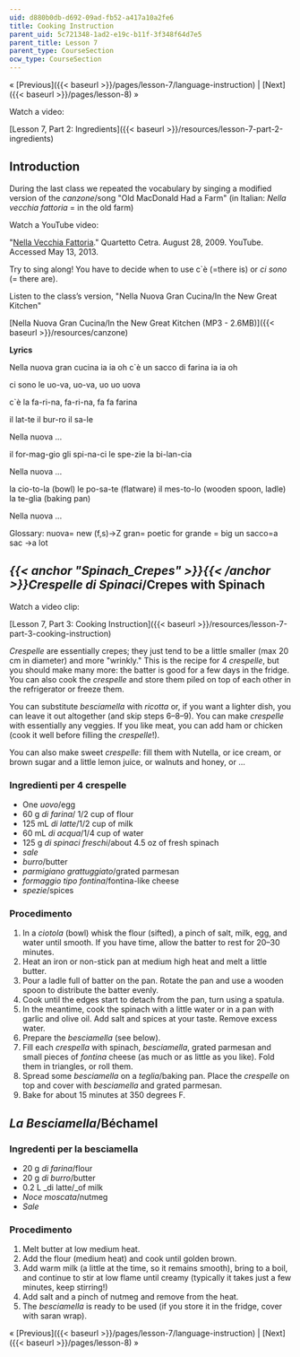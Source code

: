 ```yaml
---
uid: d880b0db-d692-09ad-fb52-a417a10a2fe6
title: Cooking Instruction
parent_uid: 5c721348-1ad2-e19c-b11f-3f348f64d7e5
parent_title: Lesson 7
parent_type: CourseSection
ocw_type: CourseSection
---
```


« [Previous]({{< baseurl >}}/pages/lesson-7/language-instruction) | [Next]({{< baseurl >}}/pages/lesson-8) »

Watch a video:

[Lesson 7, Part 2: Ingredients]({{< baseurl >}}/resources/lesson-7-part-2-ingredients)

Introduction
------------

During the last class we repeated the vocabulary by singing a modified version of the _canzone_/song "Old MacDonald Had a Farm" (in Italian: _Nella vecchia fattoria_ = in the old farm)

Watch a YouTube video:

"[Nella Vecchia Fattoria](http://www.youtube.com/watch?v=35ts0avRmT4)." Quartetto Cetra. August 28, 2009. YouTube. Accessed May 13, 2013. 

Try to sing along! You have to decide when to use c&grave;è (=there is) or _ci sono_ (= there are).

Listen to the class’s version, "Nella Nuova Gran Cucina/In the New Great Kitchen"

[Nella Nuova Gran Cucina/In the New Great Kitchen (MP3 - 2.6MB)]({{< baseurl >}}/resources/canzone)

**Lyrics**

Nella nuova gran cucina
ia ia oh
c&grave;è un sacco di farina
ia ia oh

ci sono le uo-va, uo-va, uo uo uova

c&grave;è la fa-ri-na, fa-ri-na, fa fa farina

il lat-te
il bur-ro
il sa-le

Nella nuova ...

il for-mag-gio
gli spi-na-ci
le spe-zie
la bi-lan-cia

Nella nuova ...

la cio-to-la (bowl)
le po-sa-te (flatware)
il mes-to-lo (wooden spoon, ladle)
la te-glia (baking pan)

Nella nuova ...

Glossary:
nuova= new (f,s)→Z
gran= poetic for grande = big
un sacco=a sac →a lot

_{{< anchor "Spinach_Crepes" >}}{{< /anchor >}}Crespelle di Spinaci_/Crepes with Spinach
----------------------------------------------------------------------------------------

Watch a video clip:

[Lesson 7, Part 3: Cooking Instruction]({{< baseurl >}}/resources/lesson-7-part-3-cooking-instruction)

_Crespelle_ are essentially crepes; they just tend to be a little smaller (max 20 cm in diameter) and more "wrinkly." This is the recipe for 4 _crespelle_, but you should make many more: the batter is good for a few days in the fridge. You can also cook the _crespelle_ and store them piled on top of each other in the refrigerator or freeze them.

You can substitute _besciamella_ with _ricotta_ or, if you want a lighter dish, you can leave it out altogether (and skip steps 6–8–9). You can make _crespelle_ with essentially any veggies. If you like meat, you can add ham or chicken (cook it well before filling the _crespelle_!).

You can also make sweet _crespelle_: fill them with Nutella, or ice cream, or brown sugar and a little lemon juice, or walnuts and honey, or ...

### Ingredienti per 4 crespelle

*   One _uovo_/egg
*   60 g _di farina_/ 1/2 cup of flour
*   125 mL _di latte_/1/2 cup of milk
*   60 mL _di acqua_/1/4 cup of water
*   125 g _di spinaci freschi_/about 4.5 oz of fresh spinach
*   _sale_
*   _burro_/butter
*   _parmigiano grattuggiato_/grated parmesan
*   _formaggio tipo fontina_/fontina-like cheese
*   _spezie_/spices

### **Procedimento**

1.  In a _ciotola_ (bowl) whisk the flour (sifted), a pinch of salt, milk, egg, and water until smooth. If you have time, allow the batter to rest for 20–30 minutes.
2.  Heat an iron or non-stick pan at medium high heat and melt a little butter.
3.  Pour a ladle full of batter on the pan. Rotate the pan and use a wooden spoon to distribute the batter evenly.
4.  Cook until the edges start to detach from the pan, turn using a spatula.
5.  In the meantime, cook the spinach with a little water or in a pan with garlic and olive oil. Add salt and spices at your taste. Remove excess water.
6.  Prepare the _besciamella_ (see below).
7.  Fill each _crespella_ with spinach, _besciamella_, grated parmesan and small pieces of _fontina_ cheese (as much or as little as you like). Fold them in triangles, or roll them.
8.  Spread some _besciamella_ on a _teglia_/baking pan. Place the _crespelle_ on top and cover with _besciamella_ and grated parmesan.
9.  Bake for about 15 minutes at 350 degrees F.

 _La Besciamella_/Béchamel
--------------------------

### Ingredenti per la besciamella

*   20 g _di farina_/flour
*   20 g _di burro_/butter
*   0.2 L _di latte/_of milk
*   _Noce moscata_/nutmeg
*   _Sale_

### Procedimento

1.  Melt butter at low medium heat.
2.  Add the flour (medium heat) and cook until golden brown.
3.  Add warm milk (a little at the time, so it remains smooth), bring to a boil, and continue to stir at low flame until creamy (typically it takes just a few minutes, keep stirring!)
4.  Add salt and a pinch of nutmeg and remove from the heat.
5.  The _besciamella_ is ready to be used (if you store it in the fridge, cover with saran wrap).

« [Previous]({{< baseurl >}}/pages/lesson-7/language-instruction) | [Next]({{< baseurl >}}/pages/lesson-8) »
